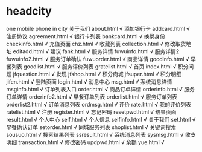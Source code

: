 # headcity
one mobile phone in city
关于我们	about.html			√
添加银行卡	addcard.html		√
注册协议	agreement.html		√
银行卡列表	bankcard.html		√
换绑身份	checkinfo.html		√
充值页面	chz.html			√
收藏列表	collection.html		√
修改取货地址	editadd.html		√
建议		fank.html			√
服务详情	fuwuinfo.html		√
服务详情2	fuwuinfo2.html		√
服务订单确认	fuwuorder.html		√
商品详情	goodinfo.html		√
早餐列表	goodlist.html		√
服务评价列表	gratelist.html		√
首页		index.html			√
积分问题	jfquestion.html		√
发现		jfshop.html			√
积分商城	jfsuper.html		√
积分明细	jifen.html			√
登陆页面	login.html			√
消息中心	msg.html			√
系统消息详情	msginfo.html		√
订单列表入口	order.html			√
商品订单详情	orderinfo.html		√
服务订单详情	orderinfo2.html		√
早餐订单列表	orderlist.html		√
服务订单列表	orderlist2.html		√
订单消息列表	ordmsg.html			√
评价		rate.html			√
我的评价列表	ratelist.html		√
注册		register.html		√
忘记密码	resetpwd.html		√
结果页面	result.html			√
个人中心	self.html			√
个人信息	selfinfo.html		√
关于我们	set.html			√
早餐确认订单	setorder.html		√
同城服务列表	shoplist.html		√
关键词搜索	sousuo.html			√
搜索结果列表	ssresult.html		√
系统消息列表	sysmsg.html			√
收支明细	transaction.html	√
修改密码	updpwd.html			√
余额		yue.html			√